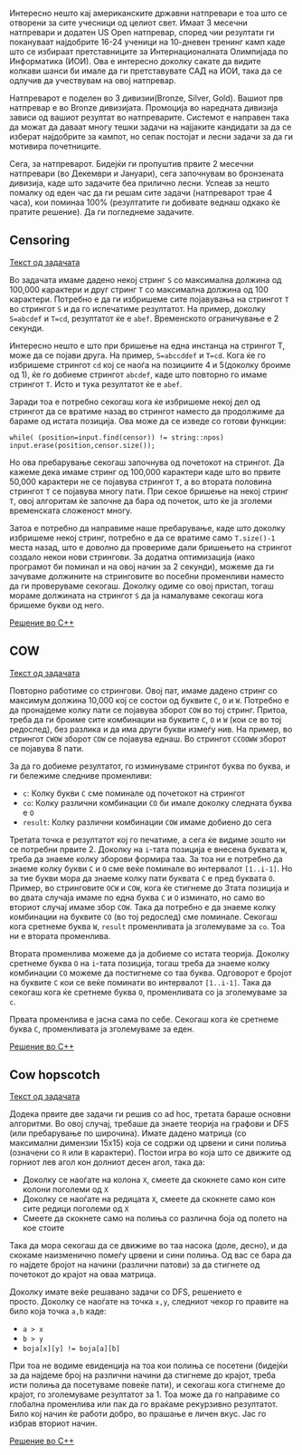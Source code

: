 Интересно нешто кај американските државни натпревари е тоа што се отворени за сите учесници од целиот свет. Имаат 3 месечни натпревари и додатен US Open натпревар, според чии резултати ги покануваат најдобрите 16-24 ученици на 10-дневен тренинг камп каде што се избираат претставниците за Интернационалната Олимпијада по Информатика (ИОИ). Ова е интересно доколку сакате да видите колкави шанси би имале да ги претставувате САД на ИОИ, така да се одлучив да учествувам на овој натпревар.

Натпреварот е поделен во 3 дивизии(Bronze, Silver, Gold). Вашиот прв натпревар е во Bronze дивизијата. Промоција во наредната дивизија зависи од вашиот резултат во натпреварите. Системот е направен така да можат да даваат многу тешки задачи на најјаките кандидати за да се изберат најдобрите за кампот, но сепак постојат и лесни задачи за да ги мотивира почетниците.

Сега, за натпреварот. Бидејќи ги пропуштив првите 2 месечни натпревари (во Декември и Јануари), сега започнувам во бронзената дивизија, каде што задачите беа прилично лесни. Успеав за нешто помалку од еден час да ги решам сите задачи (натпреварот трае 4 часа), кои поминаа 100% (резултатите ги добивате веднаш одкако ќе пратите решение). Да ги погледнеме задачите.

## Censoring

[Текст од задачата](http://pastebin.com/6TmFLkyQ)

Во задачата имаме дадено некој стринг `S` со максимална должина од 100,000 карактери и друг стринг `T` со максимална должина од 100 карактери. Потребно е да ги избришеме сите појавувања на стрингот `T` во стрингот `S` и да го испечатиме резултатот. На пример, доколку `S=abcdef` и `T=cd`, резултатот ќе е `abef`. Временското ограничување е 2 секунди.

Интересно нешто е што при бришење на една инстанца на стрингот T, може да се појави друга. На пример, `S=abccddef` и `T=cd`. Кога ќе го избришеме стрингот `cd` кој се наоѓа на позициите 4 и 5(доколку броиме од 1), ќе го добиеме стрингот `abcdef`, каде што повторно го имаме стрингот `T`. Исто и тука резултатот ќе е `abef`.

Заради тоа е потребно секогаш кога ќе избришеме некој дел од стрингот да се вратиме назад во стрингот наместо да продолжиме да бараме од истата позиција. Ова може да се изведе со готови функции:

```
while( (position=input.find(censor)) != string::npos)
input.erase(position,censor.size());
```

Но ова пребарување секогаш започнува од почетокот на стрингот. Да кажеме дека имаме стринг од 100,000 карактери каде што во првите 50,000 карактери не се појавува стрингот `T`, а во втората половина стрингот `T` се појавува многу пати. При секое бришење на некој стринг `T`, овој алгоритам ќе започне да бара од почеток, што ќе ја зголеми временската сложеност многу.

Затоа е потребно да направиме наше пребарување, каде што доколку избришеме некој стринг, потребно е да се вратиме само `Т.size()-1` места назад, што е доволно да провериме дали бришењето на стрингот создало некои нови стрингови. За додатна оптимизација (иако програмот би поминал и на овој начин за 2 секунди), можеме да ги зачуваме должините на стринговите во посебни променливи наместо да ги проверуваме секогаш. Доколку одиме со овој пристап, тогаш мораме должината на стрингот `S` да ја намалуваме секогаш кога бришеме букви од него.

[Решение во C++](http://pastebin.com/WM3m2dVG)

## COW
[Текст од задачата](http://pastebin.com/ENCu8xv2)

Повторно работиме со стрингови. Овој пат, имаме дадено стринг со максимум должина 10,000 кој се состои од буквите `C`, `O` и `W`. Потребно е да пронајдеме колку пати се појавува зборот `COW` во тој стринг. Притоа, треба да ги броиме сите комбинации на буквите `C`, `O` и `W` (кои се во тој редослед), без разлика и да има други букви измеѓу нив. На пример, во стрингот `CWOW` зборот `COW` се појавува еднаш. Во стрингот `CCOOWW` зборот се појавува 8 пати.

За да го добиеме резултатот, го изминуваме стрингот буква по буква, и ги бележиме следниве променливи:
 * `c`: Колку букви `C` сме поминале од почетокот на стрингот
 * `co`: Колку различни комбинации `CO` би имале доколку следната буква е `O`
 * `result`: Колку различни комбинации `COW` имаме добиено до сега

Третата точка е резултатот кој го печатиме, а сега ќе видиме зошто ни се потребни првите 2. Доколку на `i`-тата позиција е внесена буквата `W`, треба да знаеме колку зборови формира таа. За тоа ни е потребно да знаеме колку букви `C` и `O` сме веќе поминале во интервалот `[1..i-1]`. Но за тие букви мора да знаеме колку пати буквата `C` е пред буквата `О`. Пример, во стринговите `OCW` и `COW`, кога ќе стигнеме до 3тата позиција и во двата случаја имаме по една буква `C` и `O` изминато, но само во вториот случај имаме збор `COW`. Така да потребно е да знаеме колку комбинации на буквите `CO` (во тој редослед) сме поминале. Секогаш кога сретнеме буква `W`, `result` променливата ја зголемуваме за `co`. Тоа ни е втората променлива.

Втората променлива можеме да ја добиеме со истата теорија. Доколку сретнеме буква `O` на `i`-тата позиција, тогаш треба да знаеме колку комбинации `CO` можеме да постигнеме со таа буква. Одговорот е бројот на буквите `C` кои се веќе поминати во интервалот `[1..i-1]`. Така да секогаш кога ќе сретнеме буква `O`, променливата co ја зголемуваме за `c`.

Првата променлива е јасна сама по себе. Секогаш кога ќе сретнеме буква `C`, променливата ја зголемуваме за еден.

[Решение во C++](http://pastebin.com/jv0iEX4g)

## Cow hopscotch

[Текст од задачата](http://pastebin.com/r4ZgJrP9)

Додека првите две задачи ги решив со ad hoc, третата бараше основни алгоритми. Во овој случај, требаше да знаете теорија на графови и DFS (или пребарување по широчина). Имате дадено матрица (со максимални димензии 15х15) која се содржи од црвени и сини полиња (означени со `R` или `B` карактери). Постои игра во која што се движите од горниот лев агол кон долниот десен агол, така да:
 * Доколку се наоѓате на колона `X`, смеете да скокнете само кон сите колони поголеми од `X`
 * Доколку се наоѓате на редицата `X`, смеете да скокнете само кон сите редици поголеми од `X`
 * Смеете да скокнете само на полиња со различна боја од полето на кое стоите

Така да мора секогаш да се движиме во таа насока (доле, десно), и да скокаме наизменично помеѓу црвени и сини полиња. Од вас се бара да го најдете бројот на начини (различни патови) за да стигнете од почетокот до крајот на оваа матрица.

Доколку имате веќе решавано задачи со DFS, решението е просто. Доколку се наоѓате на точка `x,y`, следниот чекор го правите на било која точка `a,b` каде:
 * `a > x`
 * `b > y`
 * `boja[x][y] != boja[a][b]`

При тоа не водиме евиденција на тоа кои полиња се посетени (бидејќи за да најдеме број на различни начини да стигнеме до крајот, треба исти полиња да посетуваме повеќе пати), и секогаш кога стигнеме до крајот, го зголемуваме резултатот за 1. Тоа може да го направиме со глобална променлива или пак да го враќаме рекурзивно резултатот. Било кој начин ќе работи добро, во прашање е личен вкус. Јас го избрав вториот начин.

[Решение во C++](http://pastebin.com/VR3ENRdr)
